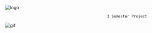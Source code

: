 ![logo](https://user-images.githubusercontent.com/44665306/65037771-af1b7700-d94e-11e9-92a9-c98937cbc8a6.png)



 


                                                  3 Semester Project




![gif](https://user-images.githubusercontent.com/44665306/65136238-84d9c000-da07-11e9-86e9-081000936e01.gif)
